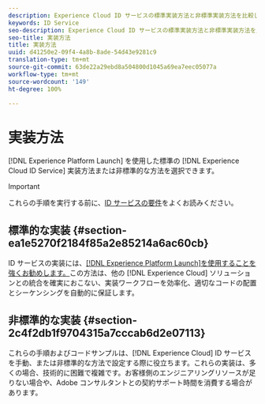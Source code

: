 ```yaml
---
description: Experience Cloud ID サービスの標準実装方法と非標準実装方法を比較してください。
keywords: ID Service
seo-description: Experience Cloud ID サービスの標準実装方法と非標準実装方法を比較してください。
seo-title: 実装方法
title: 実装方法
uuid: d41250e2-09f4-4a8b-8ade-54d43e9281c9
translation-type: tm+mt
source-git-commit: 63de22a29ebd8a504800d1045a69ea7eec05077a
workflow-type: tm+mt
source-wordcount: '149'
ht-degree: 100%

---
```



# 実装方法

[!DNL Experience Platform Launch] を使用した標準の [!DNL Experience Cloud ID Service] 実装方法または非標準的な方法を選択できます。

>[!IMPORTANT]
>
>これらの手順を実行する前に、[ID サービスの要件](../reference/requirements.md)をよくお読みください。

## 標準的な実装 {#section-ea1e5270f2184f85a2e85214a6ac60cb}

ID サービスの実装には、[[!DNL Experience Platform Launch]を使用することを強くお勧めします。](https://docs.adobe.com/content/help/ja-JP/launch/using/implement/solutions/idservice-save.html)この方法は、他の [!DNL Experience Cloud] ソリューションとの統合を確実におこない、実装ワークフローを効率化、適切なコードの配置とシーケンシングを自動的に保証します。

## 非標準的な実装 {#section-2c4f2db1f9704315a7cccab6d2e07113}

これらの手順およびコードサンプルは、[!DNL Experience Cloud] ID サービスを手動、または非標準的な方法で設定する際に役立ちます。これらの実装は、多くの場合、技術的に困難で複雑です。お客様側のエンジニアリングリソースが足りない場合や、Adobe コンサルタントとの契約サポート時間を消費する場合があります。
